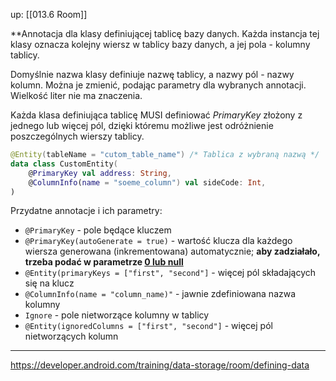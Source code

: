 up: [[013.6 Room]]

**Annotacja dla klasy definiującej tablicę bazy danych. Każda instancja tej klasy oznacza kolejny wiersz w tablicy bazy danych, a jej pola - kolumny tablicy. 

Domyślnie nazwa klasy definiuje nazwę tablicy, a nazwy pól - nazwy kolumn. Można je zmienić, podając parametry dla wybranych annotacji. Wielkość liter nie ma znaczenia.

Każda klasa definiująca tablicę MUSI definiować _PrimaryKey_ złożony z jednego lub więcej pól, dzięki któremu możliwe jest odróżnienie poszczególnych wierszy tablicy.

```kotlin
@Entity(tableName = "cutom_table_name") /* Tablica z wybraną nazwą */
data class CustomEntity(  
    @PrimaryKey val address: String, 
    @ColumnInfo(name = "soeme_column") val sideCode: Int,  
)
```

Przydatne annotacje i ich parametry:
- `@PrimaryKey` - pole będące kluczem
- `@PrimaryKey(autoGenerate = true)` - wartość klucza dla każdego wiersza generowana (inkrementowana) automatycznie; **aby zadziałało, trzeba podać w parametrze [0 lub null](https://developer.android.com/reference/android/arch/persistence/room/PrimaryKey#autogenerate)**
- `@Entity(primaryKeys = ["first", "second"]` - więcej pól składających się na klucz
- `@ColumnInfo(name = "column_name)"` - jawnie zdefiniowana nazwa kolumny
- `Ignore` - pole nietworzące kolumny w tablicy
- `@Entity(ignoredColumns = ["first", "second"]` - więcej pól nietworzących kolumn

---
https://developer.android.com/training/data-storage/room/defining-data